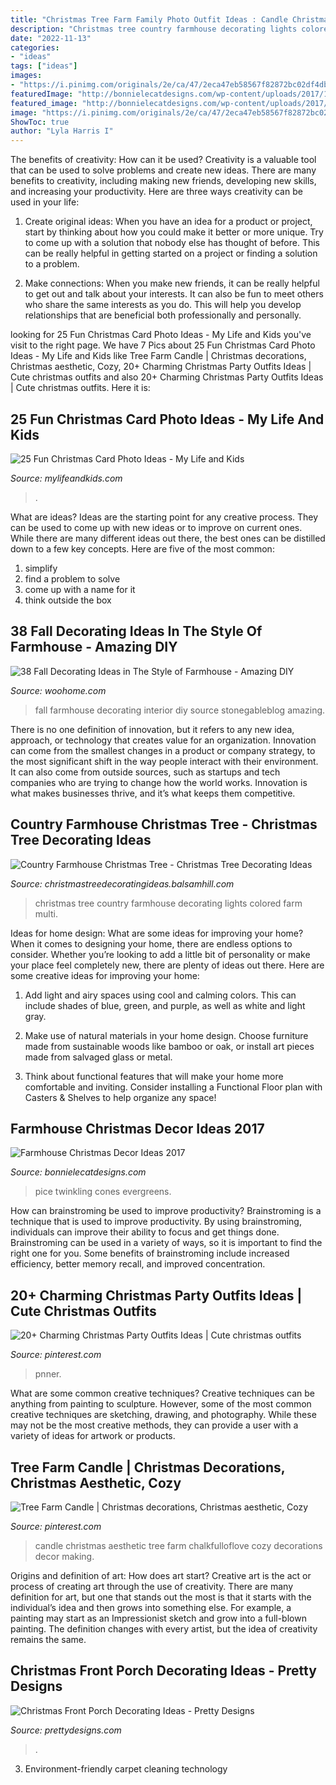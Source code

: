 ```yaml
---
title: "Christmas Tree Farm Family Photo Outfit Ideas : Candle Christmas Aesthetic Tree Farm Chalkfulloflove Cozy Decorations Decor Making"
description: "Christmas tree country farmhouse decorating lights colored farm multi"
date: "2022-11-13"
categories:
- "ideas"
tags: ["ideas"]
images:
- "https://i.pinimg.com/originals/2e/ca/47/2eca47eb58567f82872bc02df4dbe218.jpg"
featuredImage: "http://bonnielecatdesigns.com/wp-content/uploads/2017/10/farmhouse-christmas-arrangement-1.jpg"
featured_image: "http://bonnielecatdesigns.com/wp-content/uploads/2017/10/farmhouse-christmas-arrangement-1.jpg"
image: "https://i.pinimg.com/originals/2e/ca/47/2eca47eb58567f82872bc02df4dbe218.jpg"
ShowToc: true
author: "Lyla Harris I"
---
```



The benefits of creativity: How can it be used?
Creativity is a valuable tool that can be used to solve problems and create new ideas. There are many benefits to creativity, including making new friends, developing new skills, and increasing your productivity. Here are three ways creativity can be used in your life: 
1. Create original ideas: When you have an idea for a product or project, start by thinking about how you could make it better or more unique. Try to come up with a solution that nobody else has thought of before. This can be really helpful in getting started on a project or finding a solution to a problem.

2. Make connections: When you make new friends, it can be really helpful to get out and talk about your interests. It can also be fun to meet others who share the same interests as you do. This will help you develop relationships that are beneficial both professionally and personally.

	

		
looking for 25 Fun Christmas Card Photo Ideas - My Life and Kids you've visit to the right page. We have 7 Pics about 25 Fun Christmas Card Photo Ideas - My Life and Kids like Tree Farm Candle | Christmas decorations, Christmas aesthetic, Cozy, 20+ Charming Christmas Party Outfits Ideas | Cute christmas outfits and also 20+ Charming Christmas Party Outfits Ideas | Cute christmas outfits. Here it is:
		
    
## 25 Fun Christmas Card Photo Ideas - My Life And Kids

<img loading=lazy src="https://mylifeandkids.com/wp-content/uploads/2014/11/blowing-snow.jpg" onerror="this.onerror=null;this.src='https://tse4.mm.bing.net/th?id=OIP.VeAJIKGVEZrAYwAParEUwgHaJ4&amp;pid=15.1';" alt="25 Fun Christmas Card Photo Ideas - My Life and Kids">

_Source: mylifeandkids.com_

>. 

	

What are ideas?
Ideas are the starting point for any creative process. They can be used to come up with new ideas or to improve on current ones. While there are many different ideas out there, the best ones can be distilled down to a few key concepts. Here are five of the most common:
1. simplify
2. find a problem to solve
3. come up with a name for it
4. think outside the box

    
## 38 Fall Decorating Ideas In The Style Of Farmhouse - Amazing DIY

<img loading=lazy src="http://www.woohome.com/wp-content/uploads/2017/09/fall-decorating-ideas-in-farmhouse-style-29.jpg" onerror="this.onerror=null;this.src='https://tse3.mm.bing.net/th?id=OIP.ZxgQr8Cjmwcy5HqMxXb_-wHaLL&amp;pid=15.1';" alt="38 Fall Decorating Ideas in The Style of Farmhouse - Amazing DIY">

_Source: woohome.com_

>fall farmhouse decorating interior diy source stonegableblog amazing. 

	

There is no one definition of innovation, but it refers to any new idea, approach, or technology that creates value for an organization. Innovation can come from the smallest changes in a product or company strategy, to the most significant shift in the way people interact with their environment. It can also come from outside sources, such as startups and tech companies who are trying to change how the world works. Innovation is what makes businesses thrive, and it’s what keeps them competitive.

    
## Country Farmhouse Christmas Tree - Christmas Tree Decorating Ideas

<img loading=lazy src="http://christmastreedecoratingideas.balsamhill.com/wp-content/uploads/2018/02/4-3-e1518594516301.jpg" onerror="this.onerror=null;this.src='https://tse1.mm.bing.net/th?id=OIP.EeMFnkVK-1mU8kLxtJ0j9wHaLH&amp;pid=15.1';" alt="Country Farmhouse Christmas Tree - Christmas Tree Decorating Ideas">

_Source: christmastreedecoratingideas.balsamhill.com_

>christmas tree country farmhouse decorating lights colored farm multi. 

	

Ideas for home design: What are some ideas for improving your home?
When it comes to designing your home, there are endless options to consider. Whether you’re looking to add a little bit of personality or make your place feel completely new, there are plenty of ideas out there. Here are some creative ideas for improving your home: 
1. Add light and airy spaces using cool and calming colors. This can include shades of blue, green, and purple, as well as white and light gray.

2. Make use of natural materials in your home design. Choose furniture made from sustainable woods like bamboo or oak, or install art pieces made from salvaged glass or metal.

3. Think about functional features that will make your home more comfortable and inviting. Consider installing a Functional Floor plan with Casters & Shelves to help organize any space! 


    
## Farmhouse Christmas Decor Ideas 2017

<img loading=lazy src="http://bonnielecatdesigns.com/wp-content/uploads/2017/10/farmhouse-christmas-arrangement-1.jpg" onerror="this.onerror=null;this.src='https://tse3.mm.bing.net/th?id=OIP.qZGqxS24y2NPe6yVzS8IBwHaJ6&amp;pid=15.1';" alt="Farmhouse Christmas Decor Ideas 2017">

_Source: bonnielecatdesigns.com_

>pice twinkling cones evergreens. 

	

How can brainstroming be used to improve productivity?
Brainstroming is a technique that is used to improve productivity. By using brainstroming, individuals can improve their ability to focus and get things done. Brainstroming can be used in a variety of ways, so it is important to find the right one for you. Some benefits of brainstroming include increased efficiency, better memory recall, and improved concentration.

    
## 20+ Charming Christmas Party Outfits Ideas | Cute Christmas Outfits

<img loading=lazy src="https://i.pinimg.com/originals/5c/65/2e/5c652ece18825a14d176a420e3fd83d6.jpg" onerror="this.onerror=null;this.src='https://tse1.mm.bing.net/th?id=OIP.KfoH95I0hpAs5PRFHfBHXgHaLG&amp;pid=15.1';" alt="20+ Charming Christmas Party Outfits Ideas | Cute christmas outfits">

_Source: pinterest.com_

>pnner. 

	

What are some common creative techniques?
Creative techniques can be anything from painting to sculpture. However, some of the most common creative techniques are sketching, drawing, and photography. While these may not be the most creative methods, they can provide a user with a variety of ideas for artwork or products.

    
## Tree Farm Candle | Christmas Decorations, Christmas Aesthetic, Cozy

<img loading=lazy src="https://i.pinimg.com/originals/2e/ca/47/2eca47eb58567f82872bc02df4dbe218.jpg" onerror="this.onerror=null;this.src='https://tse2.mm.bing.net/th?id=OIP.I3aAwlzUVsqDgZH2B0k6DQHaLH&amp;pid=15.1';" alt="Tree Farm Candle | Christmas decorations, Christmas aesthetic, Cozy">

_Source: pinterest.com_

>candle christmas aesthetic tree farm chalkfulloflove cozy decorations decor making. 

	

Origins and definition of art: How does art start?
Creative art is the act or process of creating art through the use of creativity. There are many definition for art, but one that stands out the most is that it starts with the individual’s idea and then grows into something else. For example, a painting may start as an Impressionist sketch and grow into a full-blown painting. The definition changes with every artist, but the idea of creativity remains the same.

    
## Christmas Front Porch Decorating Ideas - Pretty Designs

<img loading=lazy src="http://www.prettydesigns.com/wp-content/uploads/2014/11/Simple-Decorated-Front-Porch.jpg" onerror="this.onerror=null;this.src='https://tse3.mm.bing.net/th?id=OIP.6yz5LUzeJG6XhpjqWJhy3gHaHq&amp;pid=15.1';" alt="Christmas Front Porch Decorating Ideas - Pretty Designs">

_Source: prettydesigns.com_

>. 

	

3. Environment-friendly carpet cleaning technology 

